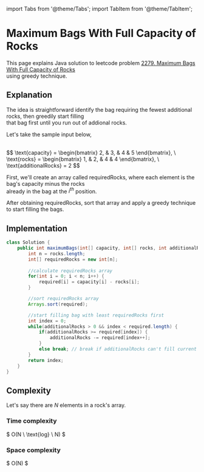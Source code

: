 import Tabs from '@theme/Tabs';
import TabItem from '@theme/TabItem';



#  Maximum Bags With Full Capacity of Rocks

This page explains Java solution to leetcode problem [2279. Maximum Bags With Full Capacity of Rocks](https://leetcode.com/problems/maximum-bags-with-full-capacity-of-rocks/) \
using greedy technique.





## Explanation 

The idea is straightforward identify the bag requiring the fewest additional rocks, then greedily start filling \
that bag first until you run out of addional rocks.


Let's take the sample input below,

<br />
$$
\text{capacity} = \begin{bmatrix}
2, & 3, & 4 & 5
\end{bmatrix}, \
\text{rocks} = \begin{bmatrix}
1, & 2, & 4 & 4
\end{bmatrix}, 
\  \text{additionalRocks} = 2
$$
<br />

First, we'll create an array called $\text{requiredRocks}$, where each element is the bag's capacity minus the rocks \
already in the bag at the $i^{th}$ position.

After obtaining $\text{requiredRocks}$, sort that array and apply a greedy technique to start filling the bags.

## Implementation
<Tabs>
  <TabItem value="Java" label="Java" default>

```java
class Solution {
    public int maximumBags(int[] capacity, int[] rocks, int additionalRocks) {
        int n = rocks.length;
        int[] requiredRocks = new int[n];
				
        //calculate requiredRocks array 
        for(int i = 0; i < n; i++) {
            required[i] = capacity[i] - rocks[i];
        }

        //sort requiredRocks array
        Arrays.sort(required);

        //start filling bag with least requiredRocks first 
        int index = 0;
        while(additionalRocks > 0 && index < required.length) {
            if(additionalRocks >= required[index]) {
                additionalRocks -= required[index++];
            }
            else break; // break if additionalRocks can't fill current bag
        }
        return index;
    }
}
```
</TabItem>
</Tabs>








## Complexity 

Let's say there are $N$ elements in a rock's array.

### Time complexity 
$
O(N \ \text{log} \ N)
$

### Space complexity
$
O(N)
$
